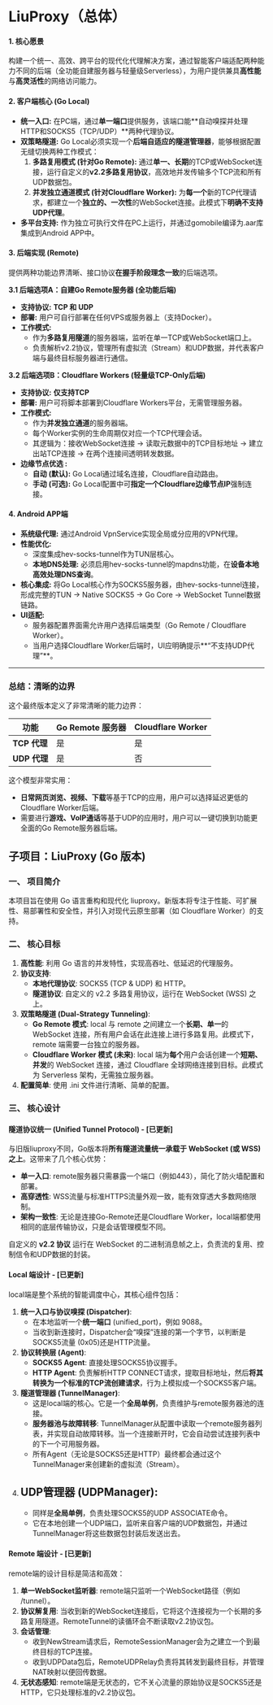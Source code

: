 # LiuProxy（总体）

#### **1. 核心愿景**

构建一个统一、高效、跨平台的现代化代理解决方案，通过智能客户端适配两种能力不同的后端（全功能自建服务器与轻量级Serverless），为用户提供兼具**高性能**与**高灵活性**的网络访问能力。

#### **2. 客户端核心 (Go Local)**

-   **统一入口:** 在PC端，通过**单一端口**提供服务，该端口能**自动嗅探并处理HTTP和SOCKS5（TCP/UDP）**两种代理协议。
-   **双策略隧道:** Go Local必须实现一个**后端自适应的隧道管理器**，能够根据配置无缝切换两种工作模式：
    1.  **多路复用模式 (针对Go Remote):** 通过**单一、长期**的TCP或WebSocket连接，运行自定义的**v2.2多路复用协议**，高效地并发传输多个TCP流和所有UDP数据包。
    2.  **并发独立通道模式 (针对Cloudflare Worker):** 为**每一个**新的TCP代理请求，都建立一个**独立的、一次性**的WebSocket连接。此模式下**明确不支持UDP代理**。
-   **多平台支持:** 作为独立可执行文件在PC上运行，并通过gomobile编译为.aar库集成到Android APP中。

#### **3. 后端实现 (Remote)**

提供两种功能边界清晰、接口协议**在握手阶段理念一致**的后端选项。

**3.1 后端选项A：自建Go Remote服务器 (全功能后端)**

-   **支持协议:** **TCP 和 UDP**
-   **部署:** 用户可自行部署在任何VPS或服务器上（支持Docker）。
-   **工作模式:**
    -   作为**多路复用隧道**的服务器端，监听在单一TCP或WebSocket端口上。
    -   负责解析v2.2协议，管理所有虚拟流（Stream）和UDP数据，并代表客户端与最终目标服务器进行通信。

**3.2 后端选项B：Cloudflare Workers (轻量级TCP-Only后端)**

-   **支持协议:** **仅支持TCP**
-   **部署:** 用户可将脚本部署到Cloudflare Workers平台，无需管理服务器。
-   **工作模式:**
    -   作为**并发独立通道**的服务器端。
    -   每个Worker实例的生命周期仅对应一个TCP代理会话。
    -   其逻辑为：接收WebSocket连接 -> 读取元数据中的TCP目标地址 -> 建立出站TCP连接 -> 在两个连接间透明转发数据。
-   **边缘节点优选 :**
    -   **自动 (默认):** Go Local通过域名连接，Cloudflare自动路由。
    -   **手动 (可选):** Go Local配置中可**指定一个Cloudflare边缘节点IP**强制连接。

#### **4. Android APP端**

-   **系统级代理:** 通过Android VpnService实现全局或分应用的VPN代理。
-   **性能优化:**
    -   深度集成hev-socks-tunnel作为TUN层核心。
    -   **本地DNS处理:** 必须启用hev-socks-tunnel的mapdns功能，在**设备本地高效处理DNS查询**。
-   **核心集成:** 将Go Local核心作为SOCKS5服务器，由hev-socks-tunnel连接，形成完整的TUN -> Native SOCKS5 -> Go Core -> WebSocket Tunnel数据链路。
-   **UI适配:**
    -   服务器配置界面需允许用户选择后端类型（Go Remote / Cloudflare Worker）。
    -   当用户选择Cloudflare Worker后端时，UI应明确提示**“不支持UDP代理”**。

------



### **总结：清晰的边界**

这个最终版本定义了非常清晰的能力边界：

| 功能         | Go Remote 服务器 | Cloudflare Worker |
| ------------ | ---------------- | ----------------- |
| **TCP 代理** | 是               | 是                |
| **UDP 代理** | 是               | 否                |

这个模型非常实用：

-   **日常网页浏览、视频、下载**等基于TCP的应用，用户可以选择延迟更低的Cloudflare Worker后端。
-   需要进行**游戏、VoIP通话**等基于UDP的应用时，用户可以一键切换到功能更全面的Go Remote服务器后端。





## 子项目：LiuProxy (Go 版本)

### 一、 项目简介 

本项目旨在使用 Go 语言重构和现代化 liuproxy。新版本将专注于性能、可扩展性、易部署性和安全性，并引入对现代云原生部署（如 Cloudflare Worker）的支持。

### 二、 核心目标

1.  **高性能**: 利用 Go 语言的并发特性，实现高吞吐、低延迟的代理服务。
2.  **协议支持**:
    -   **本地代理协议**: SOCKS5 (TCP & UDP) 和 HTTP。
    -   **隧道协议**: 自定义的 v2.2 多路复用协议，运行在 WebSocket (WSS) 之上。
3.  **双策略隧道 (Dual-Strategy Tunneling)**:
    -   **Go Remote 模式**: local 与 remote 之间建立一个**长期、单一**的 WebSocket 连接，所有用户会话在此连接上进行多路复用。此模式下，remote 端需要一台独立的服务器。
    -   **Cloudflare Worker 模式 (未来)**: local 端为**每个**用户会话创建一个**短期、并发**的 WebSocket 连接，通过 Cloudflare 全球网络连接到目标。此模式为 Serverless 架构，无需独立服务器。
4.  **配置简单**: 使用 .ini 文件进行清晰、简单的配置。

### 三、 核心设计 

#### 隧道协议统一 (Unified Tunnel Protocol) - [已更新]

与旧版liuproxy不同，Go版本将**所有隧道流量统一承载于 WebSocket (或 WSS) 之上**。这带来了几个核心优势：

-   **单一入口**: remote服务器只需暴露一个端口（例如443），简化了防火墙配置和部署。
-   **高穿透性**: WSS流量与标准HTTPS流量外观一致，能有效穿透大多数网络限制。
-   **架构一致性**: 无论是连接Go-Remote还是Cloudflare Worker，local端都使用相同的底层传输协议，只是会话管理模型不同。

自定义的 **v2.2 协议** 运行在 WebSocket 的二进制消息帧之上，负责流的复用、控制信令和UDP数据的封装。

#### Local 端设计 - [已更新]

local端是整个系统的智能调度中心，其核心组件包括：

1.  **统一入口与协议嗅探 (Dispatcher)**:
    -   在本地监听一个**统一端口** (unified_port)，例如 9088。
    -   当收到新连接时，Dispatcher会“嗅探”连接的第一个字节，以判断是SOCKS5流量 (0x05)还是HTTP流量。
2.  **协议转换层 (Agent)**:
    -   **SOCKS5 Agent**: 直接处理SOCKS5协议握手。
    -   **HTTP Agent**: 负责解析HTTP CONNECT请求，提取目标地址，然后**将其转换为一个标准的TCP流创建请求**，行为上模拟成一个SOCKS5客户端。
3.  **隧道管理器 (TunnelManager)**:
    -   这是local端的核心。它是一个**全局单例**，负责维护与remote服务器池的连接。
    -   **服务器池与故障转移**: TunnelManager从配置中读取一个remote服务器列表，并实现自动故障转移。当一个连接断开时，它会自动尝试连接列表中的下一个可用服务器。
    -   所有Agent（无论是SOCKS5还是HTTP）最终都会通过这个TunnelManager来创建新的虚拟流（Stream）。
4.  **UDP管理器 (UDPManager)**:
    -   
    -   同样是**全局单例**，负责处理SOCKS5的UDP ASSOCIATE命令。
    -   它在本地创建一个UDP端口，监听来自客户端的UDP数据包，并通过TunnelManager将这些数据包封装后发送出去。

#### Remote 端设计 - [已更新]

remote端的设计目标是简洁和高效：

1.  **单一WebSocket监听器**: remote端只监听一个WebSocket路径（例如 /tunnel）。
2.  **协议解复用**: 当收到新的WebSocket连接后，它将这个连接视为一个长期的多路复用隧道。RemoteTunnel的读循环会不断读取v2.2协议包。
3.  **会话管理**:
    -   收到NewStream请求后，RemoteSessionManager会为之建立一个到最终目标的TCP连接。
    -   收到UDPData包后，RemoteUDPRelay负责将其转发到最终目标，并管理NAT映射以便回传数据。
4.  **无状态感知**: remote端是无状态的，它不关心流量的原始协议是SOCKS5还是HTTP，它只处理标准的v2.2协议包。